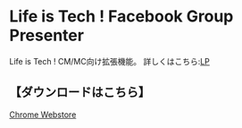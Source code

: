 # Life is Tech ! Facebook Group Presenter
Life is Tech ! CM/MC向け拡張機能。
詳しくはこちら:[LP](https://kanayan.tech/lit-fb-install)

## 【ダウンロードはこちら】
[Chrome Webstore](https://chromewebstore.google.com/detail/facebook-group-sorter/abomafegiimpaggfkbjdofmpfdglooap)